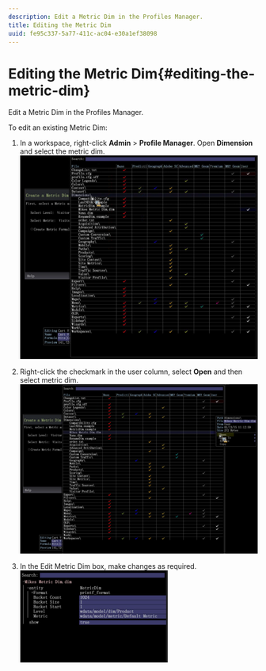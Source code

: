 ```yaml
---
description: Edit a Metric Dim in the Profiles Manager.
title: Editing the Metric Dim
uuid: fe95c337-5a77-411c-ac04-e30a1ef38098
---
```


# Editing the Metric Dim{#editing-the-metric-dim}

Edit a Metric Dim in the Profiles Manager.

To edit an existing Metric Dim:

1. In a workspace, right-click **Admin** > **Profile Manager**. Open **Dimension** and select the metric dim. ![](assets/6_4_workstation_metricdim_edit.png)

1. Right-click the checkmark in the user column, select **Open** and then select metric dim. ![](assets/6_4_workstation_metricdim_edit_profile.png)

1. In the Edit Metric Dim box, make changes as required. ![](assets/6_4_workstation_metricdim_edit_metricdim.png)

